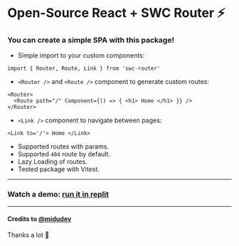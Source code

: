 # Open-Source React + SWC Router ⚡️

### You can create a simple SPA with this package!

- Simple import to your custom components:

```
import { Router, Route, Link } from 'swc-router'
```

- `<Router />` and `<Route />` component to generate custom routes:

```
<Router>
  <Route path="/" Component={() => { <h1> Home </h1> }} />
</Router>
```

- `<Link />` component to navigate between pages:

```
<Link to='/'> Home </Link>
```

- Supported routes with params.
- Supported `404` route by default.
- Lazy Loading of routes.
- Tested package with Vitest.

---

### Watch a demo: [run it in replit](https://replit.com/@emapeire/swc-router-demo)

---

#### Credits to [@midudev](https://github.com/midudev)

Thanks a lot 🖤
